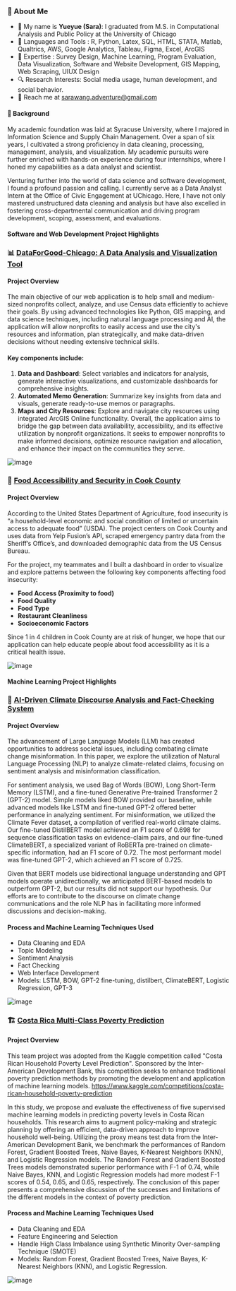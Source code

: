 ### 🌷 About Me 

- 🌙 My name is **Yueyue (Sara)**: I graduated from M.S. in Computational Analysis and Public Policy at the University of Chicago
- 🔧 Languages and Tools :  R, Python, Latex, SQL, HTML, STATA, Matlab, Qualtrics, AWS, Google Analytics, Tableau, Figma, Excel, ArcGIS
- 📖 Expertise :  Survey Design, Machine Learning, Program Evaluation, Data Visualization, Software and Website Development, GIS Mapping, Web Scraping, UIUX Design
- 🔍 Research Interests: Social media usage, human development, and social behavior.
- 📧 Reach me at sarawang.adventure@gmail.com

#### 🌱 Background

My academic foundation was laid at Syracuse University, where I majored in Information Science and Supply Chain Management. Over a span of six years, I cultivated a strong proficiency in data cleaning, processing, management, analysis, and visualization. My academic pursuits were further enriched with hands-on experience during four internships, where I honed my capabilities as a data analyst and scientist.

Venturing further into the world of data science and software development, I found a profound passion and calling. I currently serve as a Data Analyst Intern at the Office of Civic Engagement at UChicago. Here, I have not only mastered unstructured data cleaning and analysis but have also excelled in fostering cross-departmental communication and driving program development, scoping, assessment, and evaluations.

#### Software and Web Development Project Highlights

### 📊 [DataForGood-Chicago: A Data Analysis and Visualization Tool](https://github.com/uchicago-capp-30320/DataForGood-chicago)

#### Project Overview
The main objective of our web application is to help small and medium-sized nonprofits collect, analyze, and use Census data efficiently to achieve their goals. By using advanced technologies like Python, GIS mapping, and data science techniques, including natural language processing and AI, the application will allow nonprofits to easily access and use the city's resources and information, plan strategically, and make data-driven decisions without needing extensive technical skills.

#### Key components include:

1. **Data and Dashboard**: Select variables and indicators for analysis, generate interactive visualizations, and customizable dashboards for comprehensive insights.
2. **Automated Memo Generation**: Summarize key insights from data and visuals, generate ready-to-use memos or paragraphs.
3. **Maps and City Resources**: Explore and navigate city resources using integrated ArcGIS Online functionality.
Overall, the application aims to bridge the gap between data availability, accessibility, and its effective utilization by nonprofit organizations. It seeks to empower nonprofits to make informed decisions, optimize resource navigation and allocation, and enhance their impact on the communities they serve.

![image](https://github.com/user-attachments/assets/b20b8e47-e23c-4d73-976e-7b24472d1d40)

### 🍜 [Food Accessibility and Security in Cook County](https://github.com/uchicago-capp-30320/DataForGood-chicago)

#### Project Overview
According to the United States Department of Agriculture, food insecurity is “a household-level economic and social condition of limited or uncertain access to adequate food” (USDA). The project centers on Cook County and uses data from Yelp Fusion’s API, scraped emergency pantry data from the Sheriff’s Office’s, and downloaded demographic data from the US Census Bureau.

For the project, my teammates and I built a dashboard in order to visualize and explore patterns between the following key components affecting food insecurity:

- **Food Access (Proximity to food)**
- **Food Quality**
- **Food Type**
- **Restaurant Cleanliness**
- **Socioeconomic Factors**

Since 1 in 4 children in Cook County are at risk of hunger, we hope that our application can help educate people about food accessibility as it is a critical health issue.

![image](https://github.com/user-attachments/assets/960c2c2a-462b-4847-a5cf-00f539a38cf6)


#### Machine Learning Project Highlights

### 🧐 [AI-Driven Climate Discourse Analysis and Fact-Checking System](https://drive.google.com/drive/folders/0AJ0AWXCcMIJFUk9PVA)

#### Project Overview

The advancement of Large Language Models (LLM) has created opportunities to address societal issues, including combating climate change misinformation. In this paper, we explore the utilization of Natural Language Processing (NLP) to analyze climate-related claims, focusing on sentiment analysis and misinformation classification. 

For sentiment analysis, we used Bag of Words (BOW), Long Short-Term Memory (LSTM), and a fine-tuned Generative Pre-trained Transformer 2 (GPT-2) model. Simple models liked BOW provided our baseline, while advanced models like LSTM and fine-tuned GPT-2 offered better performance in analyzing sentiment. For misinformation, we utilized the Climate Fever dataset, a compilation of verified real-world climate claims. Our fine-tuned DistilBERT model achieved an F1 score of 0.698 for sequence classification tasks on evidence-claim pairs, and our fine-tuned ClimateBERT, a specialized variant of RoBERTa pre-trained on climate- specific information, had an F1 score of 0.72. The most performant model was fine-tuned GPT-2, which achieved an F1 score of 0.725.

Given that BERT models use bidirectional language understanding and GPT models operate unidirectionally, we anticipated BERT-based models to outperform GPT-2, but our results did not support our hypothesis. Our efforts are to contribute to the discourse on climate change communications and the role NLP has in facilitating more informed discussions and decision-making.

#### Process and Machine Learning Techniques Used

- Data Cleaning and EDA
- Topic Modeling
- Sentiment Analysis
- Fact Checking
- Web Interface Development
- Models: LSTM, BOW, GPT-2 fine-tuning, distilbert, ClimateBERT, Logistic Regression, GPT-3
  
![image](https://github.com/user-attachments/assets/156e207a-9719-4c41-926f-864a906fb868)

### 🏗 [Costa Rica Multi-Class Poverty Prediction](https://github.com/sarahwalker10/PuraVida/tree/main)

#### Project Overview

This team project was adopted from the Kaggle competition called "Costa Rican Household Poverty Level Prediction". Sponsored by the Inter-American Development Bank, this competition seeks to enhance traditional poverty prediction methods by promoting the development and application of machine learning models. https://www.kaggle.com/competitions/costa-rican-household-poverty-prediction

In this study, we propose and evaluate the effectiveness of five supervised machine learning models in predicting poverty levels in Costa Rican households. This research aims to augment policy-making and strategic planning by offering an efficient, data-driven approach to improve household well-being. Utilizing the proxy means test data from the Inter-American Development Bank, we benchmark the performances of Random Forest, Gradient Boosted Trees, Naive Bayes, K-Nearest Neighbors (KNN), and Logistic Regression models. The Random Forest and Gradient Boosted Trees models demonstrated superior performance with F-1 of 0.74, while Naive Bayes, KNN, and Logistic Regression models had more modest F-1 scores of 0.54, 0.65, and 0.65, respectively. The conclusion of this paper presents a comprehensive discussion of the successes and limitations of the different models in the context of poverty prediction.

#### Process and Machine Learning Techniques Used

- Data Cleaning and EDA
- Feature Engineering and Selection
- Handle High Class Imbalance using Synthetic Minority Over-sampling Technique (SMOTE)
- Models: Random Forest, Gradient Boosted Trees, Naive Bayes, K-Nearest Neighbors (KNN), and Logistic Regression.
  
![image](https://github.com/user-attachments/assets/f4aedf9d-82f1-4b71-8794-d39d25c3ad12)


